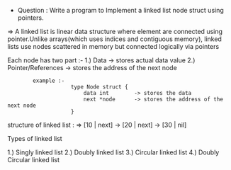 * Question : Write a program  to Implement a linked list node struct using pointers.

=> A linked list is linear data structure where element are connected using pointer.Unlike arrays(which uses indices and contiguous memory), linked lists use nodes scattered in memory but connected logically via pointers

Each node has two part :-
                            1.) Data -> stores actual data value
                            2.) Pointer/References -> stores the address of the next node

            example :- 
                        type Node struct {
                            data int        -> stores the data
                            next *node      -> stores the address of the next node
                        }

structure of linked list : => [10 | next] -> [20 | next] -> [30 | nil]

Types of linked list 

1.) Singly linked list
2.) Doubly linked list
3.) Circular linked list
4.) Doubly Circular linked list


